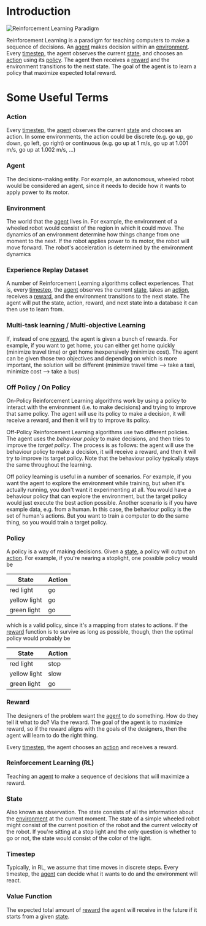 # Introduction
![Reinforcement Learning Paradigm](https://www.kdnuggets.com/images/reinforcement-learning-fig1-700.jpg "Reinforcement Learning Paradigm")

Reinforcement Learning is a paradigm for teaching computers to make a sequence of decisions. An [agent](#agent) makes decision within an [environment](#environment). Every [timestep](#timestep), the agent observes the current [state](#state), and chooses an [action](#action) using its [policy](#policy). The agent then receives a [reward](#reward) and the environment transitions to the next state. The goal of the agent is to learn a policy that maximize expected total reward.

# Some Useful Terms
### Action
Every [timestep](#timestep), the [agent](#agent) observes the current [state](#state) and chooses an action. In some environments, the action could be discrete (e.g. go up, go down, go left, go right) or continuous (e.g. go up at 1 m/s, go up at 1.001 m/s, go up at 1.002 m/s, ...)

### Agent
The decisions-making entity. For example, an autonomous, wheeled robot would be considered an agent, since it needs to decide how it wants to apply power to its motor.

### Environment
The world that the [agent](#agent) lives in. For example, the environment of a wheeled robot would consist of the region in which it could move. The dynamics of an environment determine how things change from one moment to the next. If the robot applies power to its motor, the robot will move forward. The robot's acceleration is determined by the environment dynamics

### Experience Replay Dataset
A number of Reinforcement Learning algorithms collect experiences. That is, every [timestep](#timestep), the [agent](#agent) observes the current [state](#state), takes an [action](#action), receives a [reward](#reward), and the environment transitions to the next state. The agent will put the state, action, reward, and next state into a database it can then use to learn from.

### Multi-task learning / Multi-objective Learning
If, instead of one [reward](#reward), the agent is given a bunch of rewards. For example, if you want to get home, you can either get home quickly (minimize travel time) or get home inexpensively (minimize cost). The agent can be given those two objectives and depending on which is more important, the solution will be different (minimize travel time --> take a taxi, minimize cost --> take a bus)

### Off Policy / On Policy
On-Policy Reinforcement Learning algorithms work by using a policy to interact with the environment (i.e. to make decisions) and trying to improve that same policy. The agent will use its policy to make a decision, it will receive a reward, and then it will try to improve its policy.

Off-Policy Reinforcement Learning algorithms use two different policies. The agent uses the _behaviour policy_ to make decisions, and then tries to improve the _target policy_. The process is as follows: the agent will use the behaviour policy to make a decision, it will receive a reward, and then it will try to improve its target policy. Note that the behaviour policy typically stays the same throughout the learning.

Off policy learning is useful in a number of scenarios. For example, if you want the agent to explore the environment while training, but when it's actually running, you don't want it experimenting at all. You would have a behaviour policy that can explore the environment, but the target policy would just execute the best action possible. Another scenario is if you have example data, e.g. from a human. In this case, the behaviour policy is the set of human's actions. But you want to train a computer to do the same thing, so you would train a target policy.

### Policy
A policy is a way of making decisions. Given a [state](#state), a policy will output an [action](#a#tion). For example, if you're nearing a stoplight, one possible policy would be

| State | Action |
| --- | --- |
| red light | go |
| yellow light | go |
| green light | go |

which is a valid policy, since it's a mapping from states to actions.
If the [reward](#reward) function is to survive as long as possible, though, then the optimal policy would probably be

| State | Action |
| --- | --- |
| red light | stop |
| yellow light | slow |
| green light | go |

### Reward
The designers of the problem want the [agent](#agent) to do something. How do they tell it what to do? Via the reward. The goal of the agent is to maximize reward, so if the reward aligns with the goals of the designers, then the agent will learn to do the right thing.

Every [timestep](#timestep), the agent chooses an [action](#action) and receives a reward.

### Reinforcement Learning (RL)
Teaching an [agent](#agent) to make a sequence of decisions that will maximize a reward.

### State
Also known as observation.
The state consists of all the information about the [environment](#environment) at the current moment. The state of a simple wheeled robot might consist of the current position of the robot and the current velocity of the robot. If you're sitting at a stop light and the only question is whether to go or not, the state would consist of the color of the light. 

### Timestep
Typically, in RL, we assume that time moves in discrete steps. Every timestep, the [agent](#agent) can decide what it wants to do and the environment will react.

### Value Function
The expected total amount of [reward](#reward) the agent will receive in the future if it starts from a given [state](#state). 
